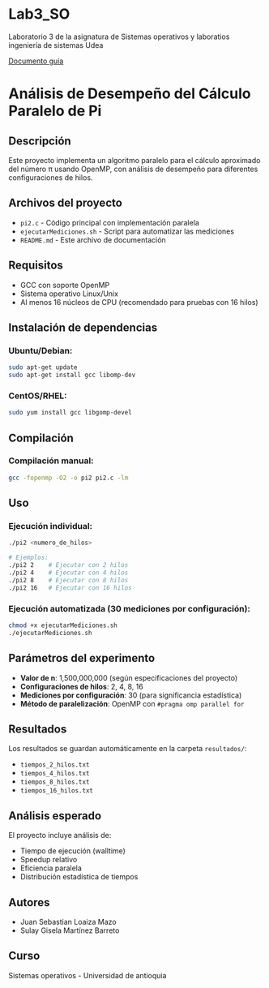 # Lab3_SO
Laboratorio 3 de la asignatura de Sistemas operativos y laboratios ingeniería de sistemas Udea

[Documento guía](https://docs.google.com/document/d/1XTyIWSTN3SjTvzNtWrbXYFHgCfro4-QLti6oBtim2U0/edit?tab=t.0#heading=h.ixcc4ve701lz)

# Análisis de Desempeño del Cálculo Paralelo de Pi

## Descripción
Este proyecto implementa un algoritmo paralelo para el cálculo aproximado del número π usando OpenMP, con análisis de desempeño para diferentes configuraciones de hilos.

## Archivos del proyecto
- `pi2.c` - Código principal con implementación paralela
- `ejecutarMediciones.sh` - Script para automatizar las mediciones
- `README.md` - Este archivo de documentación

## Requisitos
- GCC con soporte OpenMP
- Sistema operativo Linux/Unix
- Al menos 16 núcleos de CPU (recomendado para pruebas con 16 hilos)

## Instalación de dependencias

### Ubuntu/Debian:
```bash
sudo apt-get update
sudo apt-get install gcc libomp-dev
```

### CentOS/RHEL:
```bash
sudo yum install gcc libgomp-devel
```

## Compilación

### Compilación manual:
```bash
gcc -fopenmp -O2 -o pi2 pi2.c -lm
```
## Uso

### Ejecución individual:
```bash
./pi2 <numero_de_hilos>

# Ejemplos:
./pi2 2    # Ejecutar con 2 hilos
./pi2 4    # Ejecutar con 4 hilos
./pi2 8    # Ejecutar con 8 hilos
./pi2 16   # Ejecutar con 16 hilos
```

### Ejecución automatizada (30 mediciones por configuración):
```bash
chmod +x ejecutarMediciones.sh
./ejecutarMediciones.sh
```

## Parámetros del experimento
- **Valor de n**: 1,500,000,000 (según especificaciones del proyecto)
- **Configuraciones de hilos**: 2, 4, 8, 16
- **Mediciones por configuración**: 30 (para significancia estadística)
- **Método de paralelización**: OpenMP con `#pragma omp parallel for`

## Resultados
Los resultados se guardan automáticamente en la carpeta `resultados/`:
- `tiempos_2_hilos.txt`
- `tiempos_4_hilos.txt` 
- `tiempos_8_hilos.txt`
- `tiempos_16_hilos.txt`

## Análisis esperado
El proyecto incluye análisis de:
- Tiempo de ejecución (walltime)
- Speedup relativo
- Eficiencia paralela
- Distribución estadística de tiempos

## Autores
- Juan Sebastian Loaiza Mazo
- Sulay Gisela Martínez Barreto

## Curso
Sistemas operativos - Universidad de antioquia
